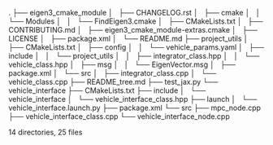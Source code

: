 .
├── eigen3_cmake_module
│   ├── CHANGELOG.rst
│   ├── cmake
│   │   └── Modules
│   │       └── FindEigen3.cmake
│   ├── CMakeLists.txt
│   ├── CONTRIBUTING.md
│   ├── eigen3_cmake_module-extras.cmake
│   ├── LICENSE
│   ├── package.xml
│   └── README.md
├── project_utils
│   ├── CMakeLists.txt
│   ├── config
│   │   └── vehicle_params.yaml
│   ├── include
│   │   └── project_utils
│   │       ├── integrator_class.hpp
│   │       └── vehicle_class.hpp
│   ├── msg
│   │   └── EigenVector.msg
│   ├── package.xml
│   └── src
│       ├── integrator_class.cpp
│       └── vehicle_class.cpp
├── README_tree.md
├── test_jax.py
└── vehicle_interface
    ├── CMakeLists.txt
    ├── include
    │   └── vehicle_interface
    │       └── vehicle_interface_class.hpp
    ├── launch
    │   └── vehicle_interface.launch.py
    ├── package.xml
    └── src
        ├── mpc_node.cpp
        ├── vehicle_interface_class.cpp
        └── vehicle_interface_node.cpp

14 directories, 25 files
